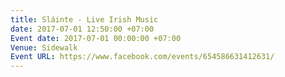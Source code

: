 ```yaml
---
title: Sláinte - Live Irish Music
date: 2017-07-01 12:50:00 +07:00
Event date: 2017-07-01 00:00:00 +07:00
Venue: Sidewalk
Event URL: https://www.facebook.com/events/654586631412631/
---
```


